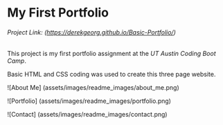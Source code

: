 # My First Portfolio

###### Project Link: (https://derekgeorg.github.io/Basic-Portfolio/)

This project is my first portfolio assignment at the *UT Austin Coding Boot Camp*. 

Basic HTML and CSS coding was used to create this three page website.

![About Me] (assets/images/readme_images/about_me.png)

![Portfolio] (assets/images/readme_images/portfolio.png)

![Contact] (assets/images/readme_images/contact.png)



